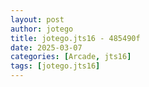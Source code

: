 ```yaml
---
layout: post
author: jotego
title: jotego.jts16 - 485490f
date: 2025-03-07
categories: [Arcade, jts16]
tags: [jotego.jts16]
---
```


